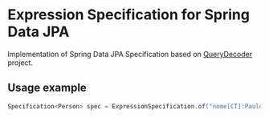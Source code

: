 # Expression Specification for Spring Data JPA
Implementation of Spring Data JPA Specification based on [QueryDecoder](https://github.com/paulosalonso/query-decoder) project.

## Usage example

```java
Specification<Person> spec = ExpressionSpecification.of("nome[CT]:Paulo");
```
